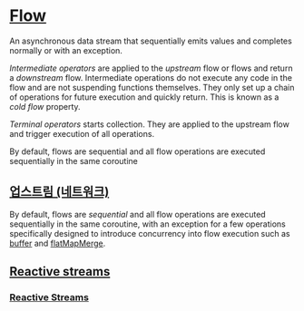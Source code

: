 # [Flow](https://kotlin.github.io/kotlinx.coroutines/kotlinx-coroutines-core/kotlinx.coroutines.flow/-flow/)
An asynchronous data stream that sequentially emits values and completes normally or with an exception.

*Intermediate operators* are applied to the *upstream* flow or flows and return a *downstream* flow. Intermediate operations do not execute any code in the flow and are not suspending functions themselves. They only set up a chain of operations for future execution and quickly return. This is known as a *cold flow* property.

*Terminal operators* starts collection. They are applied to the upstream flow and trigger execution of all operations.

By default, flows are sequential and all flow operations are executed sequentially in the same coroutine

## [업스트림 (네트워크)](https://ko.wikipedia.org/wiki/%EC%97%85%EC%8A%A4%ED%8A%B8%EB%A6%BC_(%EB%84%A4%ED%8A%B8%EC%9B%8C%ED%81%AC))

By default, flows are *sequential* and all flow operations are executed sequentially in the same coroutine, with an exception for a few operations specifically designed to introduce concurrency into flow execution such as [buffer](https://kotlin.github.io/kotlinx.coroutines/kotlinx-coroutines-core/kotlinx.coroutines.flow/buffer.html) and [flatMapMerge](https://kotlin.github.io/kotlinx.coroutines/kotlinx-coroutines-core/kotlinx.coroutines.flow/flat-map-merge.html).

## [Reactive streams](http://www.reactive-streams.org/)
### [Reactive Streams](https://github.com/reactive-streams/reactive-streams-jvm/blob/v1.0.3/README.md)
